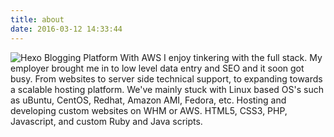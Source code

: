 ```yaml
---
title: about
date: 2016-03-12 14:33:44
---
```

![Hexo Blogging Platform With AWS](http://i.imgur.com/UyY1vO3.png)
I enjoy tinkering with the full stack. My employer brought me in to low level data entry and SEO and it soon got busy. From websites to server side technical support, to expanding towards a scalable hosting platform. We've mainly stuck with Linux based OS's such as uBuntu, CentOS, Redhat, Amazon AMI, Fedora, etc. Hosting and developing custom websites on WHM or AWS. HTML5, CSS3, PHP, Javascript, and custom Ruby and Java scripts.
